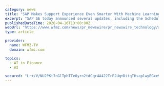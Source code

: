 ```yaml
---
category: news
title: "SAP Makes Support Experience Even Smarter With Machine Learning and AI Enhancements"
excerpt: "SAP SE today announced several updates, including the Schedule a Manager and Ask an Expert Peer services, to its Next-Generation Support approach focused"
publishedDateTime: 2020-04-16T13:00:00Z
webUrl: "https://www.wfmz.com/news/pr_newswire/pr_newswire_technology/sap-makes-support-experience-even-smarter-with-machine-learning-and-ai-enhancements/article_90b9f14e-1c6e-50c1-bbac-899058184560.html"
type: article

provider:
  name: WFMZ-TV
  domain: wfmz.com

topics:
  - AI in Finance
  - AI

secured: "Lr+/V/NU2PKt7nGlTphTTe0yrn2tdCqr4A422TrF2Uq+DitqTHsaplwyEGxe94iI/+QrBEWxx2HLqKD5H4u/W/lybXwamrIQrmTDyQkAe8jCBAHRJNkUB3CaLUZ/p1dt4UvYgYMTWNZGvgD1ZSdU8jR/2cO14458XEvNbZuyyqmnIeibYcfEsZR6kwUDjNTzvI8zr4SWjNfLiO/rYo+wNocaOq+1unPiiVtxQAwcX7neTPvKGsjAhxNMawpjkvIQrMpofm05OXTY630kKwKv+JooUhhSDKTQyMyyyR4ST/hl1mQ4T1FidfoB7VHzDqHFaiZREHCdwQYk9k1etZ8ceM1VA9DlsaH9J+k6MvgJMeXHTBfSKYg4AQo5Rj3Z5u2Mmjg6gEHs65kIKNmdWniv6LIx/n57x3EjJEf/8koDTkGDBFQnXw3R93fpOyb+H7XUrv1spl+mzh6EYpBa+2SX82U4U7lIeAZbzD+4RB1igPU=;vCaL4/CGfLNiHN85REVbIA=="
---
```


